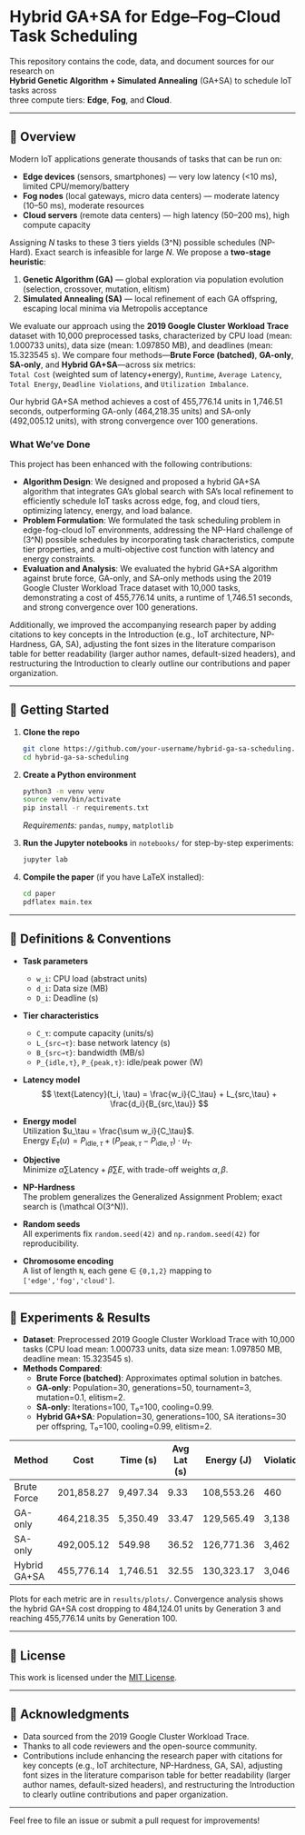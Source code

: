 # Hybrid GA+SA for Edge–Fog–Cloud Task Scheduling

This repository contains the code, data, and document sources for our research on  
**Hybrid Genetic Algorithm + Simulated Annealing** (GA+SA) to schedule IoT tasks across  
three compute tiers: **Edge**, **Fog**, and **Cloud**.  

---

## 📄 Overview

Modern IoT applications generate thousands of tasks that can be run on:

- **Edge devices** (sensors, smartphones) — very low latency (<10 ms), limited CPU/memory/battery  
- **Fog nodes** (local gateways, micro data centers) — moderate latency (10–50 ms), moderate resources  
- **Cloud servers** (remote data centers) — high latency (50–200 ms), high compute capacity  

Assigning _N_ tasks to these 3 tiers yields \(3^N\) possible schedules (NP-Hard). Exact search is infeasible for large _N_. We propose a **two-stage heuristic**:

1. **Genetic Algorithm (GA)** — global exploration via population evolution (selection, crossover, mutation, elitism)  
2. **Simulated Annealing (SA)** — local refinement of each GA offspring, escaping local minima via Metropolis acceptance  

We evaluate our approach using the **2019 Google Cluster Workload Trace** dataset with 10,000 preprocessed tasks, characterized by CPU load (mean: 1.000733 units), data size (mean: 1.097850 MB), and deadlines (mean: 15.323545 s). We compare four methods—**Brute Force (batched)**, **GA-only**, **SA-only**, and **Hybrid GA+SA**—across six metrics:  
`Total Cost` (weighted sum of latency+energy), `Runtime`, `Average Latency`, `Total Energy`, `Deadline Violations`, and `Utilization Imbalance`.  

Our hybrid GA+SA method achieves a cost of 455,776.14 units in 1,746.51 seconds, outperforming GA-only (464,218.35 units) and SA-only (492,005.12 units), with strong convergence over 100 generations.

### What We’ve Done
This project has been enhanced with the following contributions:

- **Algorithm Design**: We designed and proposed a hybrid GA+SA algorithm that integrates GA’s global search with SA’s local refinement to efficiently schedule IoT tasks across edge, fog, and cloud tiers, optimizing latency, energy, and load balance.
- **Problem Formulation**: We formulated the task scheduling problem in edge-fog-cloud IoT environments, addressing the NP-Hard challenge of \(3^N\) possible schedules by incorporating task characteristics, compute tier properties, and a multi-objective cost function with latency and energy constraints.
- **Evaluation and Analysis**: We evaluated the hybrid GA+SA algorithm against brute force, GA-only, and SA-only methods using the 2019 Google Cluster Workload Trace dataset with 10,000 tasks, demonstrating a cost of 455,776.14 units, a runtime of 1,746.51 seconds, and strong convergence over 100 generations.

Additionally, we improved the accompanying research paper by adding citations to key concepts in the Introduction (e.g., IoT architecture, NP-Hardness, GA, SA), adjusting the font sizes in the literature comparison table for better readability (larger author names, default-sized headers), and restructuring the Introduction to clearly outline our contributions and paper organization.

---

## 🚀 Getting Started

1. **Clone the repo**  
   ```bash
   git clone https://github.com/your-username/hybrid-ga-sa-scheduling.git
   cd hybrid-ga-sa-scheduling
   ```

2. **Create a Python environment**  
   ```bash
   python3 -m venv venv
   source venv/bin/activate
   pip install -r requirements.txt
   ```
   _Requirements:_ `pandas`, `numpy`, `matplotlib`

3. **Run the Jupyter notebooks** in `notebooks/` for step-by-step experiments:  
   ```bash
   jupyter lab
   ```

4. **Compile the paper** (if you have LaTeX installed):  
   ```bash
   cd paper
   pdflatex main.tex
   ```

---

## 🔧 Definitions & Conventions

- **Task parameters**  
  - `w_i`: CPU load (abstract units)  
  - `d_i`: Data size (MB)  
  - `D_i`: Deadline (s)  

- **Tier characteristics**  
  - `C_τ`: compute capacity (units/s)  
  - `L_{src→τ}`: base network latency (s)  
  - `B_{src→τ}`: bandwidth (MB/s)  
  - `P_{idle,τ}`, `P_{peak,τ}`: idle/peak power (W)  

- **Latency model**  
 $$
\text{Latency}(t_i, \tau) = \frac{w_i}{C_\tau} + L_{src,\tau} + \frac{d_i}{B_{src,\tau}}
$$


- **Energy model**  
  Utilization $u_\tau = \frac{\sum w_i}{C_\tau}$.  
Energy $E_\tau(u) = P_{\text{idle},\tau} + (P_{\text{peak},\tau} - P_{\text{idle},\tau}) \cdot u_\tau$.

- **Objective**  
  Minimize $\alpha \sum \text{Latency} + \beta \sum E$, with trade-off weights $\alpha, \beta$. 

- **NP-Hardness**  
  The problem generalizes the Generalized Assignment Problem; exact search is \(\mathcal O(3^N)\).

- **Random seeds**  
  All experiments fix `random.seed(42)` and `np.random.seed(42)` for reproducibility.

- **Chromosome encoding**  
  A list of length `N`, each gene ∈ `{0,1,2}` mapping to `['edge','fog','cloud']`.

---

## 🧪 Experiments & Results

- **Dataset**: Preprocessed 2019 Google Cluster Workload Trace with 10,000 tasks (CPU load mean: 1.000733 units, data size mean: 1.097850 MB, deadline mean: 15.323545 s).
- **Methods Compared**:
  - **Brute Force (batched)**: Approximates optimal solution in batches.
  - **GA-only**: Population=30, generations=50, tournament=3, mutation=0.1, elitism=2.
  - **SA-only**: Iterations=100, T₀=100, cooling=0.99.
  - **Hybrid GA+SA**: Population=30, generations=100, SA iterations=30 per offspring, T₀=100, cooling=0.99, elitism=2.

| Method       | Cost       | Time (s) | Avg Lat (s) | Energy (J) | Violations | Util Std |
|--------------|------------|----------|-------------|------------|------------|----------|
| Brute Force  | 201,858.27 | 9,497.34 | 9.33        | 108,553.26 | 460        | 4,149.85 |
| GA-only      | 464,218.35 | 5,350.49 | 33.47       | 129,565.49 | 3,138      | 258.28   |
| SA-only      | 492,005.12 | 549.98   | 36.52       | 126,771.36 | 3,462      | 58.00    |
| Hybrid GA+SA | 455,776.14 | 1,746.51 | 32.55       | 130,323.17 | 3,046      | 325.40   |

Plots for each metric are in `results/plots/`. Convergence analysis shows the hybrid GA+SA cost dropping to 484,124.01 units by Generation 3 and reaching 455,776.14 units by Generation 100.

---

## 📜 License

This work is licensed under the [MIT License](LICENSE).

---

## 🤝 Acknowledgments

- Data sourced from the 2019 Google Cluster Workload Trace.
- Thanks to all code reviewers and the open-source community.
- Contributions include enhancing the research paper with citations for key concepts (e.g., IoT architecture, NP-Hardness, GA, SA), adjusting font sizes in the literature comparison table for better readability (larger author names, default-sized headers), and restructuring the Introduction to clearly outline contributions and paper organization.

---

Feel free to file an issue or submit a pull request for improvements!
